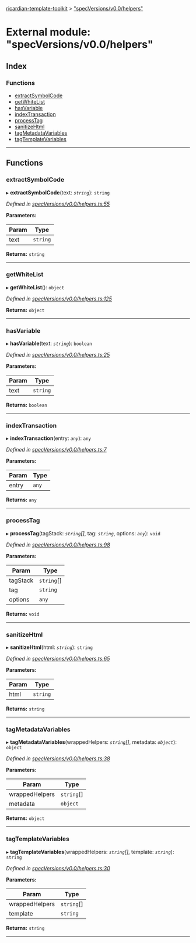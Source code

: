 [ricardian-template-toolkit](../README.md) > ["specVersions/v0.0/helpers"](../modules/_specversions_v0_0_helpers_.md)

# External module: "specVersions/v0.0/helpers"

## Index

### Functions

* [extractSymbolCode](_specversions_v0_0_helpers_.md#extractsymbolcode)
* [getWhiteList](_specversions_v0_0_helpers_.md#getwhitelist)
* [hasVariable](_specversions_v0_0_helpers_.md#hasvariable)
* [indexTransaction](_specversions_v0_0_helpers_.md#indextransaction)
* [processTag](_specversions_v0_0_helpers_.md#processtag)
* [sanitizeHtml](_specversions_v0_0_helpers_.md#sanitizehtml)
* [tagMetadataVariables](_specversions_v0_0_helpers_.md#tagmetadatavariables)
* [tagTemplateVariables](_specversions_v0_0_helpers_.md#tagtemplatevariables)

---

## Functions

<a id="extractsymbolcode"></a>

###  extractSymbolCode

▸ **extractSymbolCode**(text: *`string`*): `string`

*Defined in [specVersions/v0.0/helpers.ts:55](https://github.com/EOSIO/ricardian-template-toolkit/blob/7ae7085/src/specVersions/v0.0/helpers.ts#L55)*

**Parameters:**

| Param | Type |
| ------ | ------ |
| text | `string` |

**Returns:** `string`

___
<a id="getwhitelist"></a>

###  getWhiteList

▸ **getWhiteList**(): `object`

*Defined in [specVersions/v0.0/helpers.ts:125](https://github.com/EOSIO/ricardian-template-toolkit/blob/7ae7085/src/specVersions/v0.0/helpers.ts#L125)*

**Returns:** `object`

___
<a id="hasvariable"></a>

###  hasVariable

▸ **hasVariable**(text: *`string`*): `boolean`

*Defined in [specVersions/v0.0/helpers.ts:25](https://github.com/EOSIO/ricardian-template-toolkit/blob/7ae7085/src/specVersions/v0.0/helpers.ts#L25)*

**Parameters:**

| Param | Type |
| ------ | ------ |
| text | `string` |

**Returns:** `boolean`

___
<a id="indextransaction"></a>

###  indexTransaction

▸ **indexTransaction**(entry: *`any`*): `any`

*Defined in [specVersions/v0.0/helpers.ts:7](https://github.com/EOSIO/ricardian-template-toolkit/blob/7ae7085/src/specVersions/v0.0/helpers.ts#L7)*

**Parameters:**

| Param | Type |
| ------ | ------ |
| entry | `any` |

**Returns:** `any`

___
<a id="processtag"></a>

###  processTag

▸ **processTag**(tagStack: *`string`[]*, tag: *`string`*, options: *`any`*): `void`

*Defined in [specVersions/v0.0/helpers.ts:98](https://github.com/EOSIO/ricardian-template-toolkit/blob/7ae7085/src/specVersions/v0.0/helpers.ts#L98)*

**Parameters:**

| Param | Type |
| ------ | ------ |
| tagStack | `string`[] |
| tag | `string` |
| options | `any` |

**Returns:** `void`

___
<a id="sanitizehtml"></a>

###  sanitizeHtml

▸ **sanitizeHtml**(html: *`string`*): `string`

*Defined in [specVersions/v0.0/helpers.ts:65](https://github.com/EOSIO/ricardian-template-toolkit/blob/7ae7085/src/specVersions/v0.0/helpers.ts#L65)*

**Parameters:**

| Param | Type |
| ------ | ------ |
| html | `string` |

**Returns:** `string`

___
<a id="tagmetadatavariables"></a>

###  tagMetadataVariables

▸ **tagMetadataVariables**(wrappedHelpers: *`string`[]*, metadata: *`object`*): `object`

*Defined in [specVersions/v0.0/helpers.ts:38](https://github.com/EOSIO/ricardian-template-toolkit/blob/7ae7085/src/specVersions/v0.0/helpers.ts#L38)*

**Parameters:**

| Param | Type |
| ------ | ------ |
| wrappedHelpers | `string`[] |
| metadata | `object` |

**Returns:** `object`

___
<a id="tagtemplatevariables"></a>

###  tagTemplateVariables

▸ **tagTemplateVariables**(wrappedHelpers: *`string`[]*, template: *`string`*): `string`

*Defined in [specVersions/v0.0/helpers.ts:30](https://github.com/EOSIO/ricardian-template-toolkit/blob/7ae7085/src/specVersions/v0.0/helpers.ts#L30)*

**Parameters:**

| Param | Type |
| ------ | ------ |
| wrappedHelpers | `string`[] |
| template | `string` |

**Returns:** `string`

___

